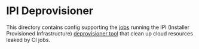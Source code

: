 # IPI Deprovisioner

This directory contains config supporting the [jobs](https://prow.ci.openshift.org/?job=periodic-ipi-deprovision)
running the IPI (Installer Provisioned Infrastructure) [deprovisioner tool](https://github.com/openshift/ci-tools/tree/main/cmd/ipi-deprovision)
that clean up cloud resources leaked by CI jobs.
